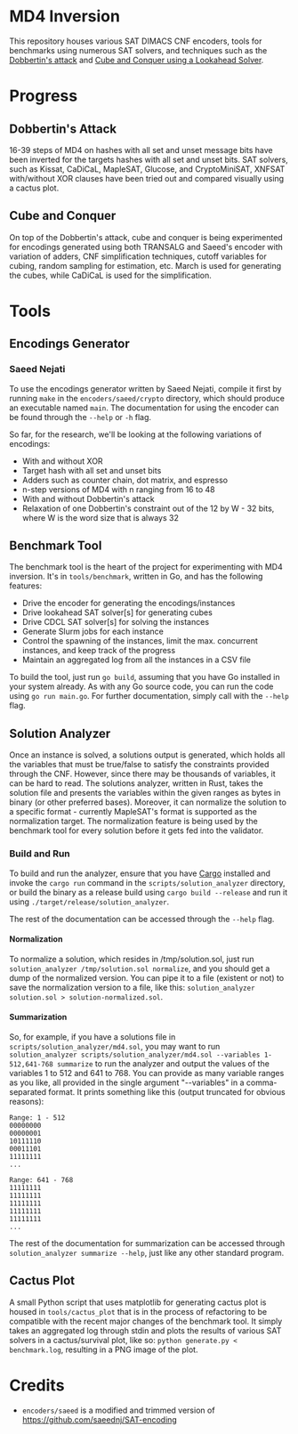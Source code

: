 # MD4 Inversion

This repository houses various SAT DIMACS CNF encoders, tools for benchmarks using numerous SAT solvers, and techniques such as the [Dobbertin's attack](https://link.springer.com/content/pdf/10.1007/3-540-69710-1_19.pdf) and [Cube and Conquer using a Lookahead Solver](https://www.cs.utexas.edu/~marijn/publications/cube.pdf).

# Progress

## Dobbertin's Attack

16-39 steps of MD4 on hashes with all set and unset message bits have been inverted for the targets hashes with all set and unset bits. SAT solvers, such as Kissat, CaDiCaL, MapleSAT, Glucose, and CryptoMiniSAT, XNFSAT with/without XOR clauses have been tried out and compared visually using a cactus plot.

## Cube and Conquer

On top of the Dobbertin's attack, cube and conquer is being experimented for encodings generated using both TRANSALG and Saeed's encoder with variation of adders, CNF simplification techniques, cutoff variables for cubing, random sampling for estimation, etc. March is used for generating the cubes, while CaDiCaL is used for the simplification.

# Tools

## Encodings Generator

### Saeed Nejati

To use the encodings generator written by Saeed Nejati, compile it first by running `make` in the `encoders/saeed/crypto` directory, which should produce an executable named `main`. The documentation for using the encoder can be found through the `--help` or `-h` flag.

So far, for the research, we'll be looking at the following variations of encodings:

- With and without XOR
- Target hash with all set and unset bits
- Adders such as counter chain, dot matrix, and espresso
- n-step versions of MD4 with n ranging from 16 to 48
- With and without Dobbertin's attack
- Relaxation of one Dobbertin's constraint out of the 12 by W - 32 bits, where W is the word size that is always 32

## Benchmark Tool

The benchmark tool is the heart of the project for experimenting with MD4 inversion. It's in `tools/benchmark`, written in Go, and has the following features:

- Drive the encoder for generating the encodings/instances
- Drive lookahead SAT solver[s] for generating cubes
- Drive CDCL SAT solver[s] for solving the instances
- Generate Slurm jobs for each instance
- Control the spawning of the instances, limit the max. concurrent instances, and keep track of the progress 
- Maintain an aggregated log from all the instances in a CSV file

To build the tool, just run `go build`, assuming that you have Go installed in your system already. As with any Go source code, you can run the code using `go run main.go`. For further documentation, simply call with the `--help` flag.

## Solution Analyzer

Once an instance is solved, a solutions output is generated, which holds all the variables that must be true/false to satisfy the constraints provided through the CNF. However, since there may be thousands of variables, it can be hard to read. The solutions analyzer, written in Rust, takes the solution file and presents the variables within the given ranges as bytes in binary (or other preferred bases). Moreover, it can normalize the solution to a specific format - currently MapleSAT's format is supported as the normalization target. The normalization feature is being used by the benchmark tool for every solution before it gets fed into the validator.

### Build and Run

To build and run the analyzer, ensure that you have [Cargo](https://doc.rust-lang.org/cargo/) installed and invoke the `cargo run` command in the `scripts/solution_analyzer` directory, or build the binary as a release build using `cargo build --release` and run it using `./target/release/solution_analyzer`.

The rest of the documentation can be accessed through the `--help` flag.

#### Normalization

To normalize a solution, which resides in /tmp/solution.sol, just run `solution_analyzer /tmp/solution.sol normalize`, and you should get a dump of the normalized version. You can pipe it to a file (existent or not) to save the normalization version to a file, like this: `solution_analyzer solution.sol > solution-normalized.sol`.

#### Summarization

So, for example, if you have a solutions file in `scripts/solution_analyzer/md4.sol`, you may want to run `solution_analyzer scripts/solution_analyzer/md4.sol --variables 1-512,641-768 summarize` to run the analyzer and output the values of the variables 1 to 512 and 641 to 768. You can provide as many variable ranges as you like, all provided in the single argument "--variables" in a comma-separated format.  It prints something like this (output truncated for obvious reasons):

```
Range: 1 - 512
00000000
00000001
10111110
00011101
11111111
...

Range: 641 - 768
11111111
11111111
11111111
11111111
11111111
...
```

The rest of the documentation for summarization can be accessed through `solution_analyzer summarize --help`, just like any other standard program.

## Cactus Plot

A small Python script that uses matplotlib for generating cactus plot is housed in `tools/cactus_plot` that is in the process of refactoring to be compatible with the recent major changes of the benchmark tool. It simply takes an aggregated log through stdin and plots the results of various SAT solvers in a cactus/survival plot, like so: `python generate.py < benchmark.log`, resulting in a PNG image of the plot.

# Credits

- `encoders/saeed` is a modified and trimmed version of https://github.com/saeednj/SAT-encoding
